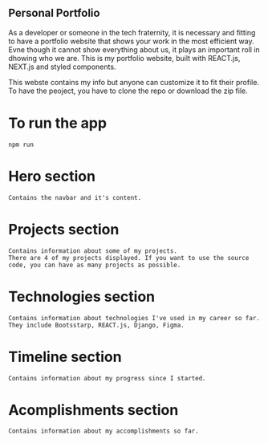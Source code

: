 
<!-- ![Portfolio Website](https://i.ibb.co/WgPMpts/image.png) -->
## Personal Portfolio

As a developer or someone in the tech fraternity, it is necessary and fitting to have a portfolio website that shows your work in the most efficient way.
Evne though it cannot show everything about us, it plays an important roll in dhowing who we are.
This is my portfolio website, built with REACT.js, NEXT.js and styled components.

This webste contains my info but anyone can customize it to fit their profile.
To have the peoject, you have to clone the repo or download the zip file.

# To run the app

    npm run 

# Hero section

    Contains the navbar and it's content.

# Projects section

    Contains information about some of my projects.
    There are 4 of my projects displayed. If you want to use the source code, you can have as many projects as possible.

# Technologies section

    Contains information about technologies I've used in my career so far. They include Bootsstarp, REACT.js, Django, Figma.

# Timeline section

    Contains information about my progress since I started.

# Acomplishments section

    Contains information about my accomplishments so far.
